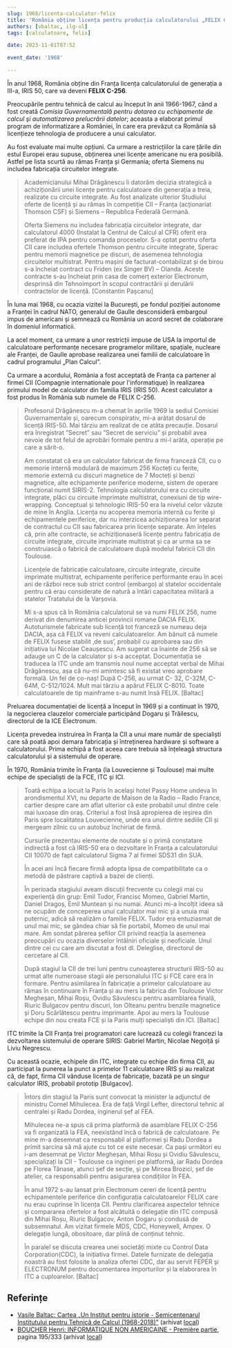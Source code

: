 ```yaml
---
slug: 1968/licenta-calculator-felix
title: 'România obține licența pentru producția calculatorului „FELIX C-256”'
authors: [vbaltac, ilg-ul]
tags: [calculatoare, felix]

date: 2023-11-01T07:52

event_date: '1968'

---
```


În anul 1968, România obține din Franța licența calculatorului de
generația a III-a, IRIS 50, care va deveni **FELIX C-256**.

<!-- truncate -->

Preocupările pentru tehnică de calcul au început în anii 1966-1967, când
a fost creată _Comisia Guvernamentală pentru dotarea cu
echipamente de calcul şi automatizarea prelucrării datelor_; aceasta a elaborat
primul program de informatizare a României, în care era prevăzut
ca România să licențieze tehnologia de producere a unui calculator.

Au fost evaluate mai multe opțiuni. Ca urmare a restricțiilor
la care țările din estul Europei erau supuse, obținerea unei licențe
americane nu era posibilă.
Astfel pe lista scurtă au rămas Franța și Germania; oferta Siemens
nu includea fabricația circuitelor integrate.

> Academicianului
Mihai Drăgănescu îi datorăm decizia strategică a achiziționării unei licențe
pentru calculatoare din generația a treia, realizate cu circuite integrate. Au
fost analizate ulterior Studiului oferte de licență și au rămas în competiție
CII – Franța (acționariat Thomson CSF) și Siemens – Republica Federală
Germană.
>
> Oferta Siemens nu includea fabricația circuitelor integrate, dar
calculatorul 4000 (Instalat la Centrul de Calcul al CFR) oferit era preferat de
IPA pentru comanda proceselor. S-a optat pentru oferta CII care includea
ofertele Thomson pentru circuite integrate, Sperac pentru memorii
magnetice pe discuri, de asemenea tehnologia circuitelor multistrat. Pentru
mașini de facturat-contabilizat și de birou s-a încheiat contract cu Friden (ex
Singer BV) – Olanda. Aceste contracte s-au încheiat prin casa de comerț
exterior Electronum, desprinsă din Tehnoimport în scopul contractării și
derulării contractelor de licență. [Constantin Pașcanu]

În luna mai 1968, cu ocazia
vizitei la București, pe fondul poziției autonome a Franței în cadrul NATO,
generalul de Gaulle desconsideră embargoul impus de americani și
semnează cu România un acord secret de colaborare în domeniul informaticii.

La acel moment, ca urmare a unor restricții
impuse de USA la importul de calculatoare performanțe necesare programelor
militare, spațiale, nucleare ale Franței, de Gaulle aprobase realizarea
unei familii de calculatoare în cadrul programului „Plan Calcul”.

Ca urmare a acordului, România a fost acceptată de Franța ca
partener al firmei CII (Compagnie internationale pour l'informatique)
în realizarea primului model de calculator din familia IRIS (IRIS 50).
Acest calculator a fost produs în România sub numele de FELIX C-256.

> Profesorul Drăgănescu
m-a chemat în aprilie 1969 la sediul Comisiei Guvernamentale și, oarecum
conspirativ, mi-a arătat dosarul de licență IRIS-50. Mai târziu am realizat de
ce atâta precauție. Dosarul era înregistrat ”Secret” sau ”Secret de serviciu” și
probabil avea nevoie de tot felul de aprobări formale pentru a mi-l arăta,
operație pe care a sărit-o.
>
> Am constatat că era un calculator fabricat de firma franceză CII, cu o
memorie internă modulară de maximum 256 Kocteți cu ferite, memorie
externă cu discuri magnetice de 7 Mocteți și benzi magnetice, alte
echipamente periferice moderne, sistem de operare funcțional numit SIRIS-2. Tehnologia calculatorului era cu circuite integrate, plăci cu circuite
imprimate multistrat, conexiuni de tip wire-wrapping. Conceptual și
tehnologic IRIS-50 era la nivelul celor văzute de mine în Anglia. Licența nu
acoperea memoria internă cu ferite și echipamentele periferice, dar nu
interzicea achiziționarea lor separat de contractul cu CII sau fabricarea prin
licențe separate. Am înțeles că, prin alte contracte, se achiziționaseră licențe
pentru fabricația de circuite integrate, circuite imprimate multistrat și ca ar
urma sa se construiască o fabrică de calculatoare după modelul fabricii CII
din Toulouse.
>
> Licențele de fabricație calculatoare, circuite integrate, circuite imprimate
multistrat, echipamente periferice performante erau în acei ani de război
rece sub strict control (embargo) al statelor occidentale pentru că erau
considerate de natură a întări capacitatea militară a statelor Tratatului de la
Varșovia.
>
> Mi s-a spus că în România calculatorul se va numi FELIX 256, nume
derivat din denumirea anticei provincii romane DACIA FELIX.
Autoturismele fabricate sub licență tot franceză se numeau deja DACIA, așa
că FELIX va reveni calculatoarelor. Am bănuit că numele de FELIX fusese
stabilit ‚de sus’, probabil cu aprobarea sau din inițiativa lui Nicolae
Ceaușescu. Am sugerat ca înainte de 256 să se adauge un C de la calculator
și s-a acceptat. Documentația se traducea la ITC unde am transmis noul
nume acceptat verbal de Mihai Drăgănescu, așa că nu-mi amintesc să fi
existat vreo aprobare formală. Un fel de co-naș! După C-256, au urmat C-
32, C-32M, C-64M, C-512/1024. Mult mai târziu a apărut FELIX C-8010. Toate
calculatoarele de tip mainframe s-au numit însă FELIX. [Baltac]

Preluarea documentației de licență a început în 1969 și a continuat în 1970,
la negocierea clauzelor comerciale participând Dogaru și Trăilescu, directorul de la ICE Electronum.

Licența prevedea instruirea în Franța la CII a unui mare număr de
specialiști care să poată apoi demara fabricația și întreținerea hardware și
software a calculatorului. Prima echipă a fost aceea care trebuia să înțeleagă
structura calculatorului și a sistemului de operare.

În 1970, România trimite în Franța (la Louvecienne și Toulouse) mai multe echipe de specialiști de la FCE, ITC și ICI.

> Toată echipa a locuit la Paris
în același hotel Passy Home undeva în
arondismentul XVI, nu departe de
Maison de la Radio – Radio France,
cartier despre care am aflat ulterior că
este probabil unul dintre cele mai
luxoase din oraș. Criteriul a fost însă
apropierea de ieșirea din Paris spre
localitatea Louvecienne, unde era unul dintre sediile CII și mergeam zilnic
cu un autobuz închiriat de firmă.
>
> Cursurile prezentau elemente de noutate și o primă constatare indirectă a
fost că IRIS-50 era o dezvoltare în Franța a calculatorului CII 10070 de fapt
calculatorul Sigma 7 al firmei SDS31 din SUA.
>
> În acei ani încă fiecare
firmă adopta lipsa de compatibilitate ca o metodă de păstrare captivă a bazei
de clienți.
>
> În perioada stagiului aveam discuții frecvente cu colegii mai cu experiență
din grup: Emil Tudor, Francisc Momeo, Gabriel Martin, Daniel Dragoș, Emil
Muntean și nu numai. Atunci mi-a încolțit ideea să ne ocupăm de conceperea
unui calculator mai mic și a unuia mai puternic, adică să realizăm o familie
FELIX. Tudor era entuziasmat de unul mai mic, se gândea chiar să fie
portabil, Momeo de unul mai mare. Am sondat părerea șefilor CII privind
reacția la asemenea preocupări cu ocazia diverselor întâlniri oficiale și
neoficiale. Unul dintre cei cu care am discutat a fost dl. Deleglise, directorul
de cercetare al CII.
>
> După stagiul la CII de trei luni pentru cunoașterea structurii IRIS-50 au
urmat alte numeroase stagii ale personalului ITC și FCE care era în formare.
Pentru asimilarea în fabricație a primelor calculatoare au rămas în
continuare în Franța și au mers la fabrica din Toulouse Victor Megheșan,
Mihai Roșu, Ovidiu Săvulescu pentru asamblarea finală, Riuric Bulgacov
pentru discuri, Ion Olteanu pentru benzile magnetice și Doru Scărlătescu
pentru imprimante. Apoi au mers la Toulouse echipe din nou creata FCE și
la Paris mulți specialiști din ICI. [Baltac]

ITC trimite la CII Franța trei programatori care lucrează cu
colegii francezi la dezvoltarea sistemului de operare SIRIS:
Gabriel Martin, Nicolae Negoiță și Liviu Negrescu.

Cu această ocazie, echipele din ITC, integrate cu echipe din firma
CII, au participat la punerea la punct a primelor 11 calculatoare IRIS și
au realizat că, de fapt, firma CII vânduse licența de fabricație, bazată
pe un singur calculator IRIS, probabil prototip [Bulgacov].

> Întors din stagiul la Paris sunt convocat la minister la adjunctul de
ministru Cornel Mihulecea. Era de față Virgil Lefter, directorul tehnic al
centralei și Radu Dordea, inginerul șef al FEA.
>
> Mihulecea ne-a spus că prima platformă de asamblare FELIX C-256 va fi
organizată la FEA, neexistând încă o fabrică de calculatoare. Pe mine m-a
desemnat ca responsabil al platformei și Radu Dordea a primit sarcina să mă
ajute cu tot ce este necesar. Ca pași următori eu i-am desemnat pe Victor
Megheșan, Mihai Roșu și Ovidiu Săvulescu, specializați la CII - Toulouse ca
ingineri pe platformă, iar Radu Dordea pe Florea Tănase, atunci șef de secție,
și pe Mircea Brozici, șef de atelier, ca responsabili pentru asigurarea
condițiilor în FEA.
>
> În anul 1972 s-au lansat prin Electronum cereri de licență pentru
echipamentele periferice din configurația calculatoarelor FELIX care nu
erau cuprinse în licența CII. Pentru clarificarea aspectelor tehnice și
compararea ofertelor a fost alcătuită o delegație din ITC compusă din Mihai
Roșu, Riuric Bulgacov, Anton Dogaru și condusă de subsemnatul. Am vizitat
firmele MDS, CDC, Honeywell, Ampex. O delegație lungă, obositoare, dar
plină de conținut tehnic.
>
> În paralel se discuta
crearea unei societăți mixte cu Control Data Corporation(CDC), la inițiativa
firmei. Datele furnizate de delegația noastră au fost folosite la analiza ofertei
CDC, dar au servit FEPER și ELECTRONUM pentru documentarea
importurilor și la elaborarea în ITC a cuploarelor. [Baltac]

## Referințe

- [Vasile Baltac: Cartea „Un Institut pentru istorie - Semicentenarul Institutului pentru Tehnică de Calcul (1968-2018)”](/amintiri/2018/vbaltac-carte-itc-50-ani/) (arhivat [local](https://cronica-it.github.io/arhiva/#2018))
- [BOUCHER Henri: INFORMATIQUE NON AMERICAINE - Première partie](http://www.aconit.org/histoire/iga_boucher/pdf/Vol_E_700-745.pdf), pagina 195/333 (arhivat [local](https://cronica-it.github.io/arhiva/#2012))
